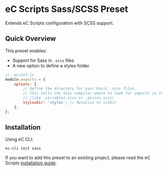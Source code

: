 # eC Scripts Sass/SCSS Preset

Extends eC Scripts configuration with SCSS support.

## Quick Overview

This preset enables:
- Support for Sass in `.scss` files
- A new option to define a styles folder

```js
// .ecconf.js
module.exports = {
    options: {
        // Define the directory for your basic .scss files.
        // This tells the Sass compiler where to look for imports in the first place.
        // (like _variables.scss or _mixins.scss)
        stylesDir: 'styles', // Relative to srcDir
    },
};
```

## Installation

Using eC CLI:

```
ec-cli init sass
```

If you want to add this preset to an existing project, please read the eC Scripts [installation guide](https://github.com/ecentral/ecentral-scripts/packages/ec-scripts).
